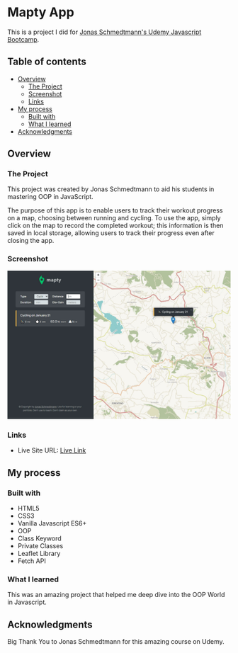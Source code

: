 # Mapty App

This is a project I did for [Jonas Schmedtmann's Udemy Javascript Bootcamp](https://www.udemy.com/course/the-complete-javascript-course/).

## Table of contents

- [Overview](#overview)
  - [The Project](#the-challenge)
  - [Screenshot](#screenshot)
  - [Links](#links)
- [My process](#my-process)
  - [Built with](#built-with)
  - [What I learned](#what-i-learned)
- [Acknowledgments](#acknowledgments)

## Overview

### The Project

This project was created by Jonas Schmedtmann to aid his students in mastering OOP in JavaScript.

The purpose of this app is to enable users to track their workout progress on a map, choosing between running and cycling. To use the app, simply click on the map to record the completed workout; this information is then saved in local storage, allowing users to track their progress even after closing the app.

### Screenshot

![](./screenshot.jpg)

### Links

- Live Site URL: [Live Link](https://herecomesfed.github.io/mapty-app/)

## My process

### Built with

- HTML5
- CSS3
- Vanilla Javascript ES6+
- OOP
- Class Keyword
- Private Classes
- Leaflet Library
- Fetch API

### What I learned

This was an amazing project that helped me deep dive into the OOP World in Javascript.

## Acknowledgments

Big Thank You to Jonas Schmedtmann for this amazing course on Udemy.
